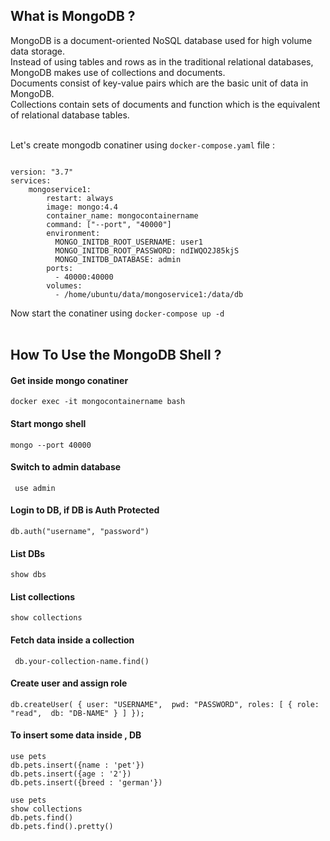 
## What is MongoDB ?
<summary> MongoDB is a document-oriented NoSQL database used for high volume data storage. </summary>

<summary> Instead of using tables and rows as in the traditional relational databases, MongoDB makes use of collections and documents. </summary>

<summary> Documents consist of key-value pairs which are the basic unit of data in MongoDB. </summary>

<summary> Collections contain sets of documents and function which is the equivalent of relational database tables. </summary>
</br>

Let's create mongodb conatiner using `docker-compose.yaml` file :

```

version: "3.7"
services:
    mongoservice1:
        restart: always
        image: mongo:4.4
        container_name: mongocontainername
        command: ["--port", "40000"]
        environment:
          MONGO_INITDB_ROOT_USERNAME: user1
          MONGO_INITDB_ROOT_PASSWORD: ndIWQO2J85kjS  
          MONGO_INITDB_DATABASE: admin
        ports:
          - 40000:40000
        volumes:
          - /home/ubuntu/data/mongoservice1:/data/db
```

Now start the conatiner using ` docker-compose up -d `
</br>
</br>

## How To Use the MongoDB Shell ?

#### Get inside mongo conatiner
```docker exec -it mongocontainername bash```
#### Start mongo shell
```mongo --port 40000```

#### Switch to admin database
``` use admin```
#### Login to DB, if DB is Auth Protected
```db.auth("username", "password")```
#### List DBs
```show dbs```
#### List collections
```show collections```
#### Fetch data inside a collection
``` db.your-collection-name.find()```
#### Create user and assign role
```db.createUser( { user: "USERNAME",  pwd: "PASSWORD", roles: [ { role: "read",  db: "DB-NAME" } ] });```

#### To insert some data inside , DB

```
use pets
db.pets.insert({name : 'pet'})
db.pets.insert({age : '2'})
db.pets.insert({breed : 'german'})

use pets
show collections
db.pets.find()
db.pets.find().pretty()
```

